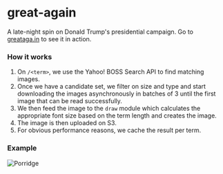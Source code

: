 # great-again

A late-night spin on Donald Trump's presidential campaign. Go to [greataga.in](http://greataga.in)
to see it in action.

### How it works

1. On `/<term>`, we use the Yahoo! BOSS Search API to find matching images.
2. Once we have a candidate set, we filter on size and type and start downloading the
images asynchronously in batches of 3 until the first image that can be read successfully.
3. We then feed the image to the `draw` module which calculates the appropriate font size
based on the term length and creates the image.
4. The image is then uploaded on S3.
5. For obvious performance reasons, we cache the result per term.

### Example

![Porridge](http://great-again.s3.amazonaws.com/7MY2QFzPBuhmC3ykBjqNja.jpg)
